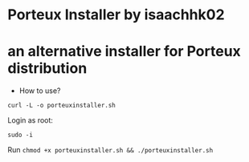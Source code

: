 # Porteux Installer by isaachhk02
# an alternative installer for Porteux distribution

- How to use?

`curl -L -o porteuxinstaller.sh`

Login as root:

`sudo -i`

Run
`chmod +x porteuxinstaller.sh && ./porteuxinstaller.sh`
